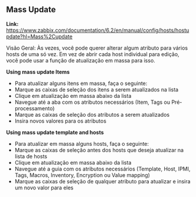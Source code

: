 ## **Mass Update** <br>
   **Link:** https://www.zabbix.com/documentation/6.2/en/manual/config/hosts/hostupdate?hl=Mass%2Cupdate<br>

   Visão Geral: Às vezes, você pode querer alterar algum atributo para vários hosts de uma só vez. Em vez de abrir cada host individual para edição, você pode usar a função de atualização em massa para isso.<br>

   **Using mass update Items**<br>
   - Para atualizar alguns itens em massa, faça o seguinte:<br>
   - Marque as caixas de seleção dos itens a serem atualizados na lista<br>
   - Clique em atualização em massa abaixo da lista<br>
   - Navegue até a aba com os atributos necessários (Item, Tags ou Pré-processamento)<br>
   - Marque as caixas de seleção dos atributos a serem atualizados<br>
   - Insira novos valores para os atributos<br>

   **Using mass update template and hosts**<br>
   - Para atualizar em massa alguns hosts, faça o seguinte:<br>
   - Marque as caixas de seleção antes dos hosts que deseja atualizar na lista de hosts<br>
   - Clique em atualização em massa abaixo da lista<br>
   - Navegue até a guia com os atributos necessários (Template, Host, IPMI, Tags, Macros, Inventory, Encryption ou Value mapping)<br>
   - Marque as caixas de seleção de qualquer atributo para atualizar e insira um novo valor para eles<br>
